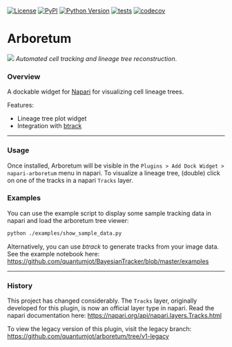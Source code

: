  <!--[![Downloads](https://pepy.tech/badge/napari-arboretum)](https://pepy.tech/project/napari-arboretum)-->

[![License](https://img.shields.io/pypi/l/napari-arboretum.svg?color=green)](https://github.com/lowe-lab-ucl/napari-arboretum/raw/master/LICENSE)
[![PyPI](https://img.shields.io/pypi/v/napari-arboretum.svg?color=green)](https://pypi.org/project/napari-arboretum)
[![Python Version](https://img.shields.io/pypi/pyversions/napari-arboretum.svg?color=green)](https://python.org)
[![tests](https://github.com/lowe-lab-ucl/arboretum/workflows/tests/badge.svg)](https://github.com/quantumjot/arboretum/actions)
[![codecov](https://codecov.io/gh/lowe-lab-ucl/arboretum/branch/master/graph/badge.svg?token=2M2HhM60op)](https://codecov.io/gh/lowe-lab-ucl/arboretum)

# Arboretum

![](https://raw.githubusercontent.com/lowe-lab-ucl/arboretum/master/examples/arboretum.gif)
_Automated cell tracking and lineage tree reconstruction_.

### Overview

A dockable widget for [Napari](https://github.com/napari) for visualizing cell lineage trees.

Features:

- Lineage tree plot widget
- Integration with [btrack](https://github.com/quantumjot/BayesianTracker)

---

### Usage

Once installed, Arboretum will be visible in the `Plugins > Add Dock Widget > napari-arboretum` menu in napari. To visualize a lineage tree, (double) click on one of the tracks in a napari `Tracks` layer.

### Examples

You can use the example script to display some sample tracking data in napari and load the arboretum tree viewer:

```sh
python ./examples/show_sample_data.py
```

Alternatively, you can use _btrack_ to generate tracks from your image data. See the example notebook here:
https://github.com/quantumjot/BayesianTracker/blob/master/examples

---

### History

This project has changed considerably. The `Tracks` layer, originally developed for this plugin, is now an official layer type in napari. Read the napari documentation here:
https://napari.org/api/napari.layers.Tracks.html

To view the legacy version of this plugin, visit the legacy branch:
https://github.com/quantumjot/arboretum/tree/v1-legacy
